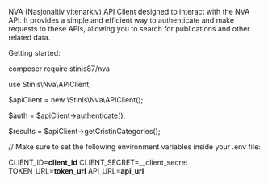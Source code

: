 NVA (Nasjonaltiv vitenarkiv) API Client designed to interact with the NVA API. It provides a simple and efficient way to authenticate and make requests to these APIs, allowing you to search for publications and other related data.

Getting started:

composer require stinis87/nva

use Stinis\Nva\APIClient;

$apiClient = new \Stinis\Nva\APIClient();

$auth = $apiClient->authenticate();

$results = $apiClient->getCristinCategories();

// Make sure to set the following environment variables inside your .env file:

CLIENT_ID=__client_id__
CLIENT_SECRET=__client_secret
TOKEN_URL=__token_url__
API_URL=__api_url__

